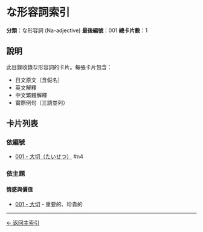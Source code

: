 # な形容詞索引

**分類**：な形容詞 (Na-adjective)
**最後編號**：001
**總卡片數**：1

## 說明

此目錄收錄な形容詞的卡片。每張卡片包含：
- 日文原文（含假名）
- 英文解釋
- 中文繁體解釋
- 實際例句（三語並列）

## 卡片列表

### 依編號

- [001 - 大切（たいせつ）](001_taisetsu.md) #n4

### 依主題

#### 情感與價值
- [001 - 大切](001_taisetsu.md) - 重要的、珍貴的

---

[← 返回主索引](../index.md)
